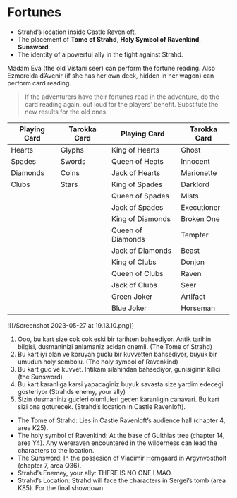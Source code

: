 # Fortunes

- Strahd’s location inside Castle Ravenloft.
- The placement of **************Tome of Strahd**************, **********Holy Symbol of Ravenkind**********, ********Sunsword********.
- The identity of a powerful ally in the fight against Strahd.

Madam Eva (the old Vistani seer) can perform the fortune reading. Also Ezmerelda d’Avenir (if she has her own deck, hidden in her wagon) can perform card reading.

> If the adventurers have their fortunes read in the adventure, do the card reading again, out loud for the players’ benefit. Substitute the new results for the old ones.
> 

| Playing Card | Tarokka Card | Playing Card | Tarokka Card |
| --- | --- | --- | --- |
| Hearts | Glyphs | King of Hearts | Ghost |
| Spades | Swords | Queen of Heats | Innocent |
| Diamonds | Coins | Jack of Hearts | Marionette |
| Clubs | Stars | King of Spades | Darklord |
|  |  | Queen of Spades | Mists |
|  |  | Jack of Spades | Executioner |
|  |  | King of Diamonds | Broken One |
|  |  | Queen of Diamonds | Tempter |
|  |  | Jack of Diamonds | Beast |
|  |  | King of Clubs | Donjon |
|  |  | Queen of Clubs | Raven |
|  |  | Jack of Clubs | Seer |
|  |  | Green Joker | Artifact |
|  |  | Blue Joker | Horseman |

![[/Screenshot 2023-05-27 at 19.13.10.png]]

1. Ooo, bu kart size cok cok eski bir tarihten bahsediyor. Antik tarihin bilgisi, dusmaninizi anlamaniz acidan onemli. (The Tome of Strahd)
2. Bu kart iyi olan ve koruyan guclu bir kuvvetten bahsediyor, buyuk bir umudun holy sembolu. (The holy symbol of Ravenkind)
3. Bu kart guc ve kuvvet. Intikam silahindan bahsediyor, gunisiginin kilici. (the Sunsword)
4. Bu kart karanliga karsi yapacaginiz buyuk savasta size yardim edecegi gosteriyor (Strahds enemy, your ally)
5. Sizin dusmaniniz gucleri olumluleri gecen karanligin canavari. Bu kart sizi ona goturecek. (Strahd’s location in Castle Ravenloft).
- The Tome of Strahd: Lies in Castle Ravenloft’s audience hall (chapter 4, area K25).
- The holy symbol of Ravenkind: At the base of Gulthias tree (chapter 14, area Y4). Any wereraven encountered in the wilderness can lead the characters to the location.
- The Sunsword: In the possesion of Vladimir Horngaard in Argynvostholt (chapter 7, area Q36).
- Strahd’s Enemey, your ally: THERE IS NO ONE LMAO.
- Strahd’s Location: Strahd will face the characters in Sergei’s tomb (area K85). For the final showdown.